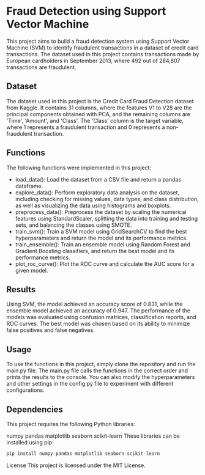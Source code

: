 # Fraud Detection using Support Vector Machine
This project aims to build a fraud detection system using Support Vector Machine (SVM) to identify fraudulent transactions in a dataset of credit card transactions. The dataset used in this project contains transactions made by European cardholders in September 2013, where 492 out of 284,807 transactions are fraudulent.

## Dataset
The dataset used in this project is the Credit Card Fraud Detection dataset from Kaggle. It contains 31 columns, where the features V1 to V28 are the principal components obtained with PCA, and the remaining columns are 'Time', 'Amount', and 'Class'. The 'Class' column is the target variable, where 1 represents a fraudulent transaction and 0 represents a non-fraudulent transaction.

## Functions
The following functions were implemented in this project:

- load_data(): Load the dataset from a CSV file and return a pandas dataframe.
- explore_data(): Perform exploratory data analysis on the dataset, including checking for missing values, data types, and class distribution, as well as visualizing the data using histograms and boxplots.
- preprocess_data(): Preprocess the dataset by scaling the numerical features using StandardScaler, splitting the data into training and testing sets, and balancing the classes using SMOTE.
- train_svm(): Train a SVM model using GridSearchCV to find the best hyperparameters and return the model and its performance metrics.
- train_ensemble(): Train an ensemble model using Random Forest and Gradient Boosting classifiers, and return the best model and its performance metrics.
- plot_roc_curve(): Plot the ROC curve and calculate the AUC score for a given model.

## Results
Using SVM, the model achieved an accuracy score of 0.831, while the ensemble model achieved an accuracy of 0.947. The performance of the models was evaluated using confusion matrices, classification reports, and ROC curves. The best model was chosen based on its ability to minimize false positives and false negatives.

## Usage
To use the functions in this project, simply clone the repository and run the main.py file. The main.py file calls the functions in the correct order and prints the results to the console. You can also modify the hyperparameters and other settings in the config.py file to experiment with different configurations.

## Dependencies
This project requires the following Python libraries:

numpy
pandas
matplotlib
seaborn
scikit-learn
These libraries can be installed using pip:

```python
pip install numpy pandas matplotlib seaborn scikit-learn
```

License
This project is licensed under the MIT License.



